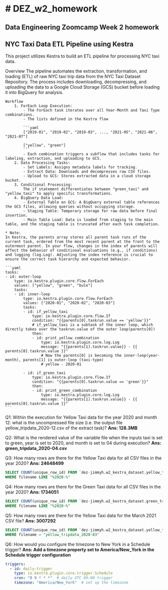 # # DEZ_w2_homework

## Data Engineering Zoomcamp Week 2 homework

## NYC Taxi Data ETL Pipeline using Kestra

This project utilizes Kestra to build an ETL pipeline for processing NYC taxi data.

Overview
The pipeline automates the extraction, transformation, and loading (ETL) of raw NYC taxi trip data from the NYC Taxi Dataset Repository. The process includes downloading, decompressing, and uploading the data to a Google Cloud Storage (GCS) bucket before loading it into BigQuery for analysis.

    Workflow
        1. ForEach Loop Execution:
            - The ForEach task iterates over all Year-Month and Taxi Type combinations.
            - The lists defined in the Kestra flow

            ```yaml
            ["2019-01", "2019-02", "2019-03", ..., "2021-05", "2021-06", "2021-07"]

            ["yellow", "green"]
            ```
            - Each combination triggers a subflow that includes tasks for labeling, extraction, and uploading to GCS.
        2. Data Processing Tasks:
            - Set Labels: Assigns metadata labels for tracking.
            - Extract Data: Downloads and decompresses raw CSV files.
            - Upload to GCS: Stores extracted data in a cloud storage bucket.
        3. Conditional Processing:
            The if statement differentiates between "green_taxi" and "yellow_taxi" to apply specific transformations.
        4. BigQuery Data Load:
            - External Table on GCS: A BigQuery external table references the GCS files, allowing queries without occupying storage.
            - Staging Table: Temporary storage for raw data before final insertion.
            - Main Table Load: Data is loaded from staging to the main table, and the staging table is truncated after each task completion.

    * Note: 
    In Kestra, the parents array stores all parent task runs of the current task, ordered from the most recent parent at the front to the outermost parent. In your flow, changes in the index of parents will affect the behavior of conditional evaluations (e.g., if conditions) and logging (log.Log). Adjusting the index reference is crucial to ensure the correct task hierarchy and expected behavior.

    ```yaml
    tasks:
    - id: outer-loop
        type: io.kestra.plugin.core.flow.ForEach
        values: ["yellow", "green", "bule"]
        tasks:
        - id: inner-loop
            type: io.kestra.plugin.core.flow.ForEach
            values: ["2020-01", "2020-02", "2020-03"] 
            tasks:
            - id: if_yellow_taxi
                type: io.kestra.plugin.core.flow.If
                condition: "{{parents[0].taskrun.value == 'yellow'}}" 
                # if_yellow_taxi is a subtask of the inner loop, which directly takes over the taskrun.value of the outer loop(parents[0])
                then:
                - id: print_yellow_combination
                    type: io.kestra.plugin.core.log.Log
                    message: "{{parents[1].taskrun.value}} - {{ parents[0].taskrun.value }}"
                    # Now the parents[0] is becoming the inner-loop(year-month), parents[1] is outer-loop (taxi-type)
                    # yellow - 2020-01

            - id: if_green_taxi
                type: io.kestra.plugin.core.flow.If
                condition: "{{parents[0].taskrun.value == 'green'}}"
                then:
                - id: print_green_combination
                    type: io.kestra.plugin.core.log.Log
                    message: "{{parents[1].taskrun.value}} - {{ parents[0].taskrun.value }}"
    ```

Q1: Within the execution for Yellow Taxi data for the year 2020 and month 12: what is the uncompressed file size (i.e. the output file yellow_tripdata_2020-12.csv of the extract task)?
**Ans: 128.3MB**

Q2: What is the rendered value of the variable file when the inputs taxi is set to green, year is set to 2020, and month is set to 04 during execution?
**Ans: green_tripdata_2020-04.csv**

Q3: How many rows are there for the Yellow Taxi data for all CSV files in the year 2020?
**Ans: 24648499**

```sql
SELECT COUNT(unique_row_id) FROM `dez-jimmyh.w2_kestra_dataset.yellow_tripdata` 
WHERE filename LIKE "%2020-%" 
```

Q4: How many rows are there for the Green Taxi data for all CSV files in the year 2020?
**Ans: 1734051**

```sql
SELECT COUNT(unique_row_id) FROM `dez-jimmyh.w2_kestra_dataset.green_tripdata` 
WHERE filename LIKE "%2020-%" 
```

Q5: How many rows are there for the Yellow Taxi data for the March 2021 CSV file?
**Ans: 3007292**

```sql
SELECT COUNT(unique_row_id) FROM `dez-jimmyh.w2_kestra_dataset.yellow_tripdata` 
WHERE filename = "yellow_tripdata_2020-03" 
```

Q6: How would you configure the timezone to New York in a Schedule trigger?
**Ans: Add a timezone property set to America/New_York in the Schedule trigger configuration**

```yaml
triggers:
  - id: daily-trigger
    type: io.kestra.plugin.core.trigger.Schedule
    cron: "0 9 * * *"  # daily UTC 09:00 trigger
    timezone: "America/New_York"  # set up the timezone
```
